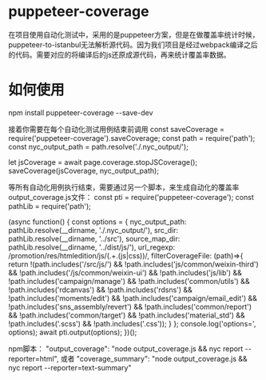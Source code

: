 # puppeteer-coverage

在项目使用自动化测试中，采用的是puppeteer方案，但是在做覆盖率统计时候，puppeteer-to-istanbul无法解析源代码。因为我们项目是经过webpack编译之后的代码。需要对应的将编译后的js还原成源代码，再来统计覆盖率数据。

# 如何使用
 npm install puppeteer-coverage --save-dev

接着你需要在每个自动化测试用例结束前调用
const saveCoverage = require('puppeteer-coverage').saveCoverage;
const path = require('path');
const nyc_output_path = path.resolve('./.nyc_output/');

let jsCoverage = await page.coverage.stopJSCoverage();
saveCoverage(jsCoverage, nyc_output_path);

等所有自动化用例执行结束，需要通过另一个脚本，来生成自动化的覆盖率
output_coverage.js文件：
const pti = require('puppeteer-coverage');
const pathLib = require('path');

(async function() {
  const options = {
    nyc_output_path: pathLib.resolve(__dirname, './.nyc_output/'),
    src_dir: pathLib.resolve(__dirname, '../src'),
    source_map_dir: pathLib.resolve(__dirname, '../dist/js/'),
    url_regexp: /promotion\/res\/htmledition\/js\/(.+\.(js|css))/,
    filterCoverageFile: (path)=>{
      return !(path.includes('/src/js/') &&
        !path.includes('js/common/weixin-third') &&
        !path.includes('/js/common/weixin-ui') &&
        !path.includes('js/lib') &&
        !path.includes('campaign/manage') &&
        !path.includes('common/utils') &&
        !path.includes('rdcanvas') &&
        !path.includes('rdsns') &&
        !path.includes('moments/edit') &&
        !path.includes('campaign/email_edit') &&
        !path.includes('sns_assembly/revert') &&
        !path.includes('common/report') &&
        !path.includes('common/target') &&
        !path.includes('material_std') &&
        !path.includes('.scss') && !path.includes('.css'));
    }
  };
  console.log('options=', options);
  await pti.output(options);
})();

npm脚本：
"output_coverage": "node output_coverage.js && nyc report --reporter=html",
或者
"coverage_summary": "node output_coverage.js && nyc report --reporter=text-summary"